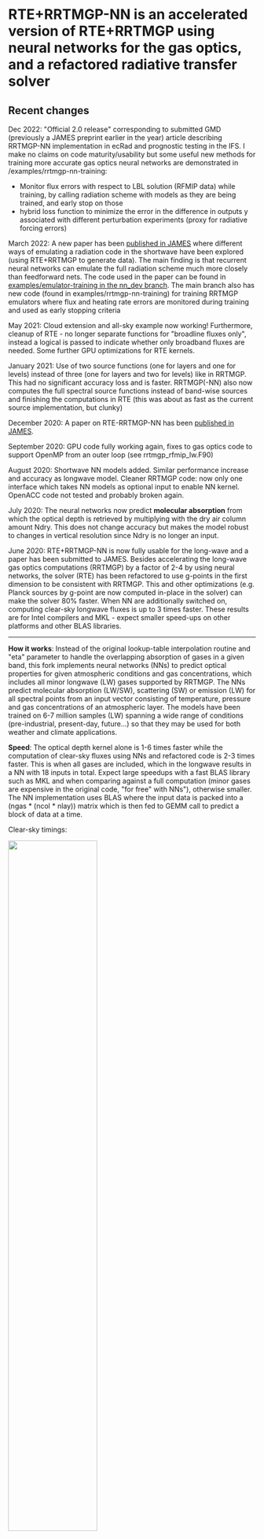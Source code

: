 # RTE+RRTMGP-NN is an accelerated version of RTE+RRTMGP using neural networks for the gas optics, and a refactored radiative transfer solver

## Recent changes

Dec 2022: "Official 2.0 release" corresponding to submitted GMD (previously a JAMES preprint earlier in the year) article describing RRTMGP-NN implementation in ecRad and prognostic testing in the IFS. I make no claims on code maturity/usability but some useful new methods for training more accurate gas optics neural networks are demonstrated in /examples/rrtmgp-nn-training:

- Monitor flux errors with respect to LBL solution (RFMIP data) while training, by calling radiation scheme with models as they are being trained, and early stop on those
- hybrid loss function to minimize the error in the difference in outputs y associated with different perturbation experiments (proxy for radiative forcing errors)

March 2022: A new paper has been [published in JAMES](https://agupubs.onlinelibrary.wiley.com/doi/10.1029/2021MS002875) where different ways of emulating a radiation code in the shortwave have been explored (using RTE+RRTMGP to generate data). The main finding is that recurrent neural networks can emulate the full radiation scheme much more closely than feedforward nets. The code used in the paper can be found in [examples/emulator-training in the nn_dev branch](https://github.com/peterukk/rte-rrtmgp-nn/tree/nn_dev/examples/emulator-training). The main branch also has new code (found in examples/rrtmgp-nn-training) for training RRTMGP emulators where flux and heating rate errors are monitored during training and used as early stopping criteria

May 2021: Cloud extension and all-sky example now working! Furthermore, cleanup of RTE - no longer separate functions for "broadline fluxes only", instead a logical is passed to indicate whether only broadband fluxes are needed. Some further GPU optimizations for RTE kernels.

January 2021: Use of two source functions (one for layers and one for levels) instead of three (one for layers and two for levels) like in RRTMGP. This had no significant accuracy loss and is faster. RRTMGP(-NN) also now computes the full spectral source functions instead of band-wise sources and finishing the computations in RTE (this was about as fast as the current source implementation, but clunky)

December 2020: A paper on RTE-RRTMGP-NN has been [published in JAMES](https://agupubs.onlinelibrary.wiley.com/doi/full/10.1029/2020MS002226). 

September 2020: GPU code fully working again, fixes to gas optics code to support OpenMP from an outer loop (see rrtmgp_rfmip_lw.F90)

August 2020: Shortwave NN models added. Similar performance increase and accuracy as longwave model. Cleaner RRTMGP code: now only one interface which takes NN models as optional input to enable NN kernel. OpenACC code not tested and probably broken again.

July 2020: The neural networks now predict **molecular absorption** from which the optical depth is retrieved by multiplying with the dry air column amount Ndry. This does not change accuracy but makes the model robust to changes in vertical resolution since Ndry is no longer an input.

June 2020: RTE+RRTMGP-NN is now fully usable for the long-wave and a paper has been submitted to JAMES. Besides accelerating the long-wave gas optics computations (RRTMGP) by a factor of 2-4 by using neural networks, the solver (RTE) has been refactored to use g-points in the first dimension to be consistent with RRTMGP. This and other optimizations (e.g. Planck sources by g-point are now computed in-place in the solver) can make the solver 80% faster. When NN are additionally switched on, computing clear-sky longwave fluxes is up to 3 times faster. These results are for Intel compilers and MKL - expect smaller speed-ups on other platforms and other BLAS libraries. 

---

**How it works**: Instead of the original lookup-table interpolation routine and "eta" parameter to handle the overlapping absorption of gases in a given band, this fork implements neural networks (NNs) to predict optical properties for given atmospheric conditions and gas concentrations, which includes all minor longwave (LW) gases supported by RRTMGP. The NNs predict molecular absorption (LW/SW), scattering (SW) or emission (LW) for all spectral points from an input vector consisting of temperature, pressure and gas concentrations of an atmospheric layer. The models have been trained on 6-7 million samples (LW) spanning a wide range of conditions (pre-industrial, present-day, future...) so that they may be used for both weather and climate applications. 

**Speed**: The optical depth kernel alone is 1-6 times faster while the computation of clear-sky fluxes using NNs and refactored code is 2-3 times faster. This is when all gases are included, which in the longwave results in a NN with 18 inputs in total. Expect large speedups with a fast BLAS library such as MKL and when comparing against a full computation (minor gases are expensive in the original code, "for free" with NNs"), otherwise smaller.  The NN implementation uses BLAS where the input data is packed into a (ngas * (ncol * nlay)) matrix which is then fed to GEMM call to predict a block of data at a time.

Clear-sky timings: 

<img src="figures/figure_timings.png" width=60% height=60%>

**Accuracy**: The errors in fluxes and heating rates are very similar to the original scheme in evaluation using RFMIP (below) and GCM profiles, as well as the [CKDMIP evaluation](https://confluence.ecmwf.int/display/CKDMIP/CKDMIP%3A+Correlated+K-Distribution+Model+Intercomparison+Project+Home). 

<img src="figures/figure_heatingrates.png" width=50% height=50%>

## Building the libraries + clear-sky example

The code should work very similarly to the end-user as the original, but a BLAS library is required. The neural network models reside in ASCII files and are provided via an optional argument to the RRTMGP interface. [For instructions see examples/rfmip-clear-sky](https://github.com/peterukk/rte-rrtmgp-nn/tree/master/examples/rfmip-clear-sky).

**to-do**

- [x] implement neural networks for shortwave
- [x] GPU kernels - should be easy and very fast with openacc_cublas **done, but note that host CUDA call overhead (such as CudaFree) was very large for small problem sizes on one tested platform (Kepler). Probably normal behavior**
- [x] "missing gases" -how to handle these? Assume some default concentrations but what? **assumed zero by default, also present-day and pre-industrial scalar concentrations available in table, toggled in `gas_optics_rrtmgp`. 
- [x] offer user choice regarding speed/accuracy? (simpler, faster models which are less accurate) **tested, but as described in paper, the minor gases can be accounted for with negligible cost with NNs. The currently implemented models support CKDMIP-style gases with CFC11-eq**
- [x] fix cloud optics extension
- [ ] post-processing (scaling) coefficients should perhaps be integrated into neural-fortran and loaded from the same files as the model weights

---

> [20241017] As far as I can tell, the following is from the original repository on which this document is based.

# original RTE+RRTMGP

This is the repository for RTE+RRTMGP, a set of codes for computing radiative fluxes in planetary atmospheres. RTE+RRTMGP is described in a [paper](https://doi.org/10.1029/2019MS001621) in [Journal of Advances in Modeling Earth Systems](http://james.agu.org).

RRTMGP uses a k-distribution to provide an optical description (absorption and possibly Rayleigh optical depth) of the gaseous atmosphere, along with the relevant source functions, on a pre-determined spectral grid given temperatures, pressures, and gas concentration. The k-distribution currently distributed with this package is applicable to the Earth's atmosphere under present-day, pre-industrial, and 4xCO2 conditions.

RTE computes fluxes given spectrally-resolved optical descriptions and source functions. The fluxes are normally summarized or reduced via a user extensible class.

Example programs and documentation are evolving - please see examples/ in the repo and Wiki on the project's Github page. Suggestions are welcome. Meanwhile for questions please contact Robert Pincus and Eli Mlawer at rrtmgp@aer.com.

## Recent changes

1. The default method for solution for longwave problems that include scattering has been changed from 2-stream methods to a re-scaled and refined no-scattering calculation following [Tang et al. 2018](https://doi.org/10.1175/JAS-D-18-0014.1).
2. In RRTMGP gas optics, the spectrally-resolved solar source function in can be adjusted by specifying the total solar irradiance (`gas_optics%set_tsi(tsi)`) and/or the facular and sunspot indicies (`gas_optics%set_solar_variability(mg_index, sb_index, tsi)`)from the [NRLSSI2 model of solar variability](http://doi.org/10.1175/BAMS-D-14-00265.1).  
3. `rte_lw()` now includes optional arguments for computing the Jacobian (derivative) of broadband flux with respect to changes in surface temperature. In calculations neglecting scattering only the Jacobian of upwelling flux is computed. When using re-scaling to account for scattering the Jacobians of both up- and downwelling flux are computed.
4. A new module, `mo_rte_config`, contains two logical variables that indicate whether arguments to routines are to be checked for correct extents and/or valid values. These variables can be changed via calls to `rte_config_checks()`. Setting the values to `.false.` removes the checks. Invalid values may cause incorrect results, crashes, or other mayhem

Relative to commit `69d36c9` to `master` on Apr 20, 2020, the required arguments to both the longwave and shortwave versions of `ty_gas_optics_rrtmgp%load()`have changed.

## Building the libraries.

1. `cd build`
2. Set environment variables `FC` (the Fortran 2003 compiler) and `FCFLAGS` (compiler flags). Alternately create a Makefile.conf that sets these variables. You could also link to an existing file.
3. Set environment variable `RTE_KERNELS` to `openacc` if you want the OpenACC kernels rather than the default.
4. `make`

## Examples

Two examples are provided, one for clear skies and one including clouds. See the README file and codes in each directory for further information.
